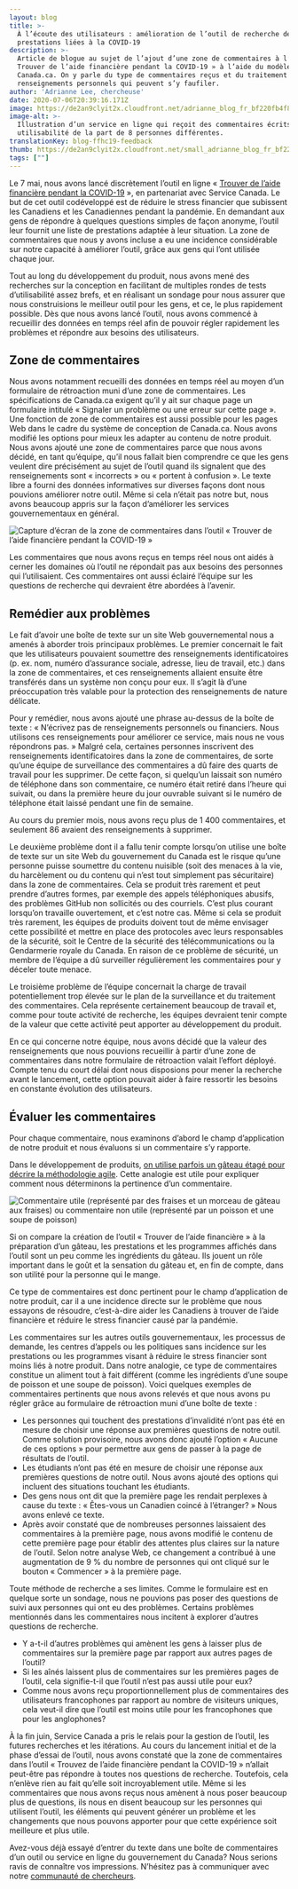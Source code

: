 ```yaml
---
layout: blog
title: >-
  À l’écoute des utilisateurs : amélioration de l’outil de recherche de
  prestations liées à la COVID-19
description: >-
  Article de blogue au sujet de l’ajout d’une zone de commentaires à l’outil «
  Trouver de l’aide financière pendant la COVID-19 » à l’aide du modèle de
  Canada.ca. On y parle du type de commentaires reçus et du traitement des
  renseignements personnels qui peuvent s’y faufiler.
author: 'Adrianne Lee, chercheuse'
date: 2020-07-06T20:39:16.171Z
image: https://de2an9clyit2x.cloudfront.net/adrianne_blog_fr_bf220fb4f8.jpg
image-alt: >-
  Illustration d’un service en ligne qui reçoit des commentaires écrits sur son
  utilisabilité de la part de 8 personnes différentes.
translationKey: blog-ffhc19-feedback
thumb: https://de2an9clyit2x.cloudfront.net/small_adrianne_blog_fr_bf220fb4f8.jpg
tags: [""]
---
```

Le 7 mai, nous avons lancé discrètement l’outil en ligne « [Trouver de l’aide financière pendant la COVID-19](https://covid-prestations.alpha.canada.ca/fr/debut) », en partenariat avec Service Canada. Le but de cet outil codéveloppé est de réduire le stress financier que subissent les Canadiens et les Canadiennes pendant la pandémie. En demandant aux gens de répondre à quelques questions simples de façon anonyme, l’outil leur fournit une liste de prestations adaptée à leur situation. La zone de commentaires que nous y avons incluse a eu une incidence considérable sur notre capacité à améliorer l’outil, grâce aux gens qui l’ont utilisée chaque jour.

Tout au long du développement du produit, nous avons mené des recherches sur la conception en facilitant de multiples rondes de tests d’utilisabilité assez brefs, et en réalisant un sondage pour nous assurer que nous construisions le meilleur outil pour les gens, et ce, le plus rapidement possible. Dès que nous avons lancé l’outil, nous avons commencé à recueillir des données en temps réel afin de pouvoir régler rapidement les problèmes et répondre aux besoins des utilisateurs.

## Zone de commentaires

Nous avons notamment recueilli des données en temps réel au moyen d’un formulaire de rétroaction muni d’une zone de commentaires. Les spécifications de Canada.ca exigent qu’il y ait sur chaque page un formulaire intitulé « Signaler un problème ou une erreur sur cette page ». Une fonction de zone de commentaires est aussi possible pour les pages Web dans le cadre du système de conception de Canada.ca. Nous avons modifié les options pour mieux les adapter au contenu de notre produit. Nous avons ajouté une zone de commentaires parce que nous avons décidé, en tant qu’équipe, qu’il nous fallait bien comprendre ce que les gens veulent dire précisément au sujet de l’outil quand ils signalent que des renseignements sont « incorrects » ou « portent à confusion ». Le texte libre a fourni des données informatives sur diverses façons dont nous pouvions améliorer notre outil. Même si cela n’était pas notre but, nous avons beaucoup appris sur la façon d’améliorer les services gouvernementaux en général.

![Capture d’écran de la zone de commentaires dans l’outil « Trouver de l’aide financière pendant la COVID-19 »](https://de2an9clyit2x.cloudfront.net/adrianne_blog_screenshot_fr_8e838e0f18.jpg)

Les commentaires que nous avons reçus en temps réel nous ont aidés à cerner les domaines où l’outil ne répondait pas aux besoins des personnes qui l’utilisaient. Ces commentaires ont aussi éclairé l’équipe sur les questions de recherche qui devraient être abordées à l’avenir.

## Remédier aux problèmes

Le fait d’avoir une boîte de texte sur un site Web gouvernemental nous a amenés à aborder trois principaux problèmes. Le premier concernait le fait que les utilisateurs pouvaient soumettre des renseignements identificatoires (p. ex. nom, numéro d’assurance sociale, adresse, lieu de travail, etc.) dans la zone de commentaires, et ces renseignements allaient ensuite être transférés dans un système non conçu pour eux. Il s’agit là d’une préoccupation très valable pour la protection des renseignements de nature délicate.

Pour y remédier, nous avons ajouté une phrase au-dessus de la boîte de texte : « N’écrivez pas de renseignements personnels ou financiers. Nous utilisons ces renseignements pour améliorer ce service, mais nous ne vous répondrons pas. » Malgré cela, certaines personnes inscrivent des renseignements identificatoires dans la zone de commentaires, de sorte qu’une équipe de surveillance des commentaires a dû faire des quarts de travail pour les supprimer. De cette façon, si quelqu’un laissait son numéro de téléphone dans son commentaire, ce numéro était retiré dans l’heure qui suivait, ou dans la première heure du jour ouvrable suivant si le numéro de téléphone était laissé pendant une fin de semaine.

Au cours du premier mois, nous avons reçu plus de 1 400 commentaires, et seulement 86 avaient des renseignements à supprimer.

Le deuxième problème dont il a fallu tenir compte lorsqu’on utilise une boîte de texte sur un site Web du gouvernement du Canada est le risque qu’une personne puisse soumettre du contenu nuisible (soit des menaces à la vie, du harcèlement ou du contenu qui n’est tout simplement pas sécuritaire) dans la zone de commentaires. Cela se produit très rarement et peut prendre d’autres formes, par exemple des appels téléphoniques abusifs, des problèmes GitHub non sollicités ou des courriels. C’est plus courant lorsqu’on travaille ouvertement, et c’est notre cas. Même si cela se produit très rarement, les équipes de produits doivent tout de même envisager cette possibilité et mettre en place des protocoles avec leurs responsables de la sécurité, soit le Centre de la sécurité des télécommunications ou la Gendarmerie royale du Canada. En raison de ce problème de sécurité, un membre de l’équipe a dû surveiller régulièrement les commentaires pour y déceler toute menace.

Le troisième problème de l’équipe concernait la charge de travail potentiellement trop élevée sur le plan de la surveillance et du traitement des commentaires. Cela représente certainement beaucoup de travail et, comme pour toute activité de recherche, les équipes devraient tenir compte de la valeur que cette activité peut apporter au développement du produit.

En ce qui concerne notre équipe, nous avons décidé que la valeur des renseignements que nous pouvions recueillir à partir d’une zone de commentaires dans notre formulaire de rétroaction valait l’effort déployé. Compte tenu du court délai dont nous disposions pour mener la recherche avant le lancement, cette option pouvait aider à faire ressortir les besoins en constante évolution des utilisateurs.

## Évaluer les commentaires

Pour chaque commentaire, nous examinons d’abord le champ d’application de notre produit et nous évaluons si un commentaire s’y rapporte.

Dans le développement de produits, [on utilise parfois un gâteau étagé pour décrire la méthodologie agile](https://twitter.com/nkkl/status/1066571295784022016). Cette analogie est utile pour expliquer comment nous déterminons la pertinence d’un commentaire.

![Commentaire utile (représenté par des fraises et un morceau de gâteau aux fraises) ou commentaire non utile (représenté par un poisson et une soupe de poisson)](https://de2an9clyit2x.cloudfront.net/adrianne_blog_infrographic_fr_25c0c76b18.jpg)

Si on compare la création de l’outil « Trouver de l’aide financière » à la préparation d’un gâteau, les prestations et les programmes affichés dans l’outil sont un peu comme les ingrédients du gâteau. Ils jouent un rôle important dans le goût et la sensation du gâteau et, en fin de compte, dans son utilité pour la personne qui le mange.

Ce type de commentaires est donc pertinent pour le champ d’application de notre produit, car il a une incidence directe sur le problème que nous essayons de résoudre, c’est-à-dire aider les Canadiens à trouver de l’aide financière et réduire le stress financier causé par la pandémie.

Les commentaires sur les autres outils gouvernementaux, les processus de demande, les centres d’appels ou les politiques sans incidence sur les prestations ou les programmes visant à réduire le stress financier sont moins liés à notre produit. Dans notre analogie, ce type de commentaires constitue un aliment tout à fait différent (comme les ingrédients d’une soupe de poisson et une soupe de poisson). Voici quelques exemples de commentaires pertinents que nous avons relevés et que nous avons pu régler grâce au formulaire de rétroaction muni d’une boîte de texte :

* Les personnes qui touchent des prestations d’invalidité n’ont pas été en mesure de choisir une réponse aux premières questions de notre outil. Comme solution provisoire, nous avons donc ajouté l’option « Aucune de ces options » pour permettre aux gens de passer à la page de résultats de l’outil.
* Les étudiants n’ont pas été en mesure de choisir une réponse aux premières questions de notre outil. Nous avons ajouté des options qui incluent des situations touchant les étudiants.
* Des gens nous ont dit que la première page les rendait perplexes à cause du texte : « Êtes-vous un Canadien coincé à l’étranger? » Nous avons enlevé ce texte.
* Après avoir constaté que de nombreuses personnes laissaient des commentaires à la première page, nous avons modifié le contenu de cette première page pour établir des attentes plus claires sur la nature de l’outil. Selon notre analyse Web, ce changement a contribué à une augmentation de 9 % du nombre de personnes qui ont cliqué sur le bouton « Commencer » à la première page.

Toute méthode de recherche a ses limites. Comme le formulaire est en quelque sorte un sondage, nous ne pouvions pas poser des questions de suivi aux personnes qui ont eu des problèmes. Certains problèmes mentionnés dans les commentaires nous incitent à explorer d’autres questions de recherche.

* Y a-t-il d’autres problèmes qui amènent les gens à laisser plus de commentaires sur la première page par rapport aux autres pages de l’outil?
* Si les aînés laissent plus de commentaires sur les premières pages de l’outil, cela signifie-t-il que l’outil n’est pas aussi utile pour eux?
* Comme nous avons reçu proportionnellement plus de commentaires des utilisateurs francophones par rapport au nombre de visiteurs uniques, cela veut-il dire que l’outil est moins utile pour les francophones que pour les anglophones?

À la fin juin, Service Canada a pris le relais pour la gestion de l’outil, les futures recherches et les itérations. Au cours du lancement initial et de la phase d’essai de l’outil, nous avons constaté que la zone de commentaires dans l’outil « Trouvez de l’aide financière pendant la COVID-19 » n’allait peut-être pas répondre à toutes nos questions de recherche. Toutefois, cela n’enlève rien au fait qu’elle soit incroyablement utile. Même si les commentaires que nous avons reçus nous amènent à nous poser beaucoup plus de questions, ils nous en disent beaucoup sur les personnes qui utilisent l’outil, les éléments qui peuvent générer un problème et les changements que nous pouvons apporter pour que cette expérience soit meilleure et plus utile.

Avez-vous déjà essayé d’entrer du texte dans une boîte de commentaires d’un outil ou service en ligne du gouvernement du Canada? Nous serions ravis de connaître vos impressions. N’hésitez pas à communiquer avec notre [communauté de chercheurs](mailto:rc-gc-dr@cds-snc.ca).
